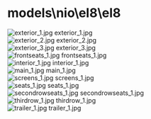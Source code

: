 <h1>models\nio\el8\el8</h1>
<div class="container text-center">
<div class="row">
<div class="col col-lg-2 col-6">
<img src="https://media.evkx.net/multimedia/models/nio/el8/el8/exterior_1_xst.jpg" class="img-thumbnail" alt="exterior_1.jpg">
exterior_1.jpg
</div>
<div class="col col-lg-2 col-6">
<img src="https://media.evkx.net/multimedia/models/nio/el8/el8/exterior_2_xst.jpg" class="img-thumbnail" alt="exterior_2.jpg">
exterior_2.jpg
</div>
<div class="col col-lg-2 col-6">
<img src="https://media.evkx.net/multimedia/models/nio/el8/el8/exterior_3_xst.jpg" class="img-thumbnail" alt="exterior_3.jpg">
exterior_3.jpg
</div>
<div class="col col-lg-2 col-6">
<img src="https://media.evkx.net/multimedia/models/nio/el8/el8/frontseats_1_xst.jpg" class="img-thumbnail" alt="frontseats_1.jpg">
frontseats_1.jpg
</div>
<div class="col col-lg-2 col-6">
<img src="https://media.evkx.net/multimedia/models/nio/el8/el8/interior_1_xst.jpg" class="img-thumbnail" alt="interior_1.jpg">
interior_1.jpg
</div>
<div class="col col-lg-2 col-6">
<img src="https://media.evkx.net/multimedia/models/nio/el8/el8/main_1_xst.jpg" class="img-thumbnail" alt="main_1.jpg">
main_1.jpg
</div>
<div class="col col-lg-2 col-6">
<img src="https://media.evkx.net/multimedia/models/nio/el8/el8/screens_1_xst.jpg" class="img-thumbnail" alt="screens_1.jpg">
screens_1.jpg
</div>
<div class="col col-lg-2 col-6">
<img src="https://media.evkx.net/multimedia/models/nio/el8/el8/seats_1_xst.jpg" class="img-thumbnail" alt="seats_1.jpg">
seats_1.jpg
</div>
<div class="col col-lg-2 col-6">
<img src="https://media.evkx.net/multimedia/models/nio/el8/el8/secondrowseats_1_xst.jpg" class="img-thumbnail" alt="secondrowseats_1.jpg">
secondrowseats_1.jpg
</div>
<div class="col col-lg-2 col-6">
<img src="https://media.evkx.net/multimedia/models/nio/el8/el8/thirdrow_1_xst.jpg" class="img-thumbnail" alt="thirdrow_1.jpg">
thirdrow_1.jpg
</div>
<div class="col col-lg-2 col-6">
<img src="https://media.evkx.net/multimedia/models/nio/el8/el8/trailer_1_xst.jpg" class="img-thumbnail" alt="trailer_1.jpg">
trailer_1.jpg
</div>
</div>
</div>
